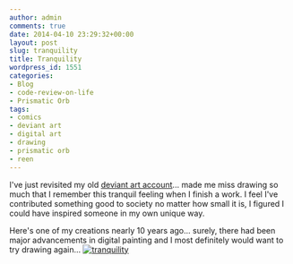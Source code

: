 ```yaml
---
author: admin
comments: true
date: 2014-04-10 23:29:32+00:00
layout: post
slug: tranquility
title: Tranquility
wordpress_id: 1551
categories:
- Blog
- code-review-on-life
- Prismatic Orb
tags:
- comics
- deviant art
- digital art
- drawing
- prismatic orb
- reen
---
```


I've just revisited my old [deviant art account](http://laszio.deviantart.com/)... made me miss drawing so much that I remember this tranquil feeling when I finish a work. I feel I've contributed something good to society no matter how small it is, I figured I could have inspired someone in my own unique way.

Here's one of my creations nearly 10 years ago... surely, there had been major advancements in digital painting and I most definitely would want to try drawing again...
[![tranquility](http://www.reengo.com/wp-content/uploads/2014/04/tranquility.jpg)](http://www.reengo.com/wp-content/uploads/2014/04/tranquility.jpg)
